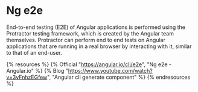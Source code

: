 # Ng e2e

End-to-end testing (E2E) of Angular applications is performed using the Protractor testing framework, which is created by the Angular team themselves. Protractor can perform end to end tests on Angular applications that are running in a real browser by interacting with it, similar to that of an end-user.

{% resources %}
  {% Official "https://angular.io/cli/e2e", "Ng e2e - Angular.io" %}
  {% Blog "https://www.youtube.com/watch?v=3vFnhzEGfew", "Angular cli generate component" %}
{% endresources %}